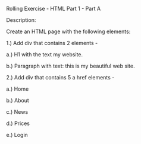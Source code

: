 Rolling Exercise - HTML Part 1 - Part A

Description:

Create an HTML page with the following elements:

1.) Add div that contains 2 elements - 

a.) H1 with the text my website.

b.) Paragraph with text: this is my beautiful web site. 

2.) Add div that contains 5 a href elements - 

a.) Home

b.) About

c.) News

d.) Prices

e.) Login
